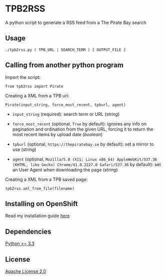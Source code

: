 TPB2RSS
=======

A python script to generate a RSS feed from a The Pirate Bay search

Usage
-----

```
./tpb2rss.py ( TPB_URL | SEARCH_TERM ) [ OUTPUT_FILE ]
```

Calling from another python program
-----------------------------------

Import the script:

```
from tpb2rss import Pirate
```

Creating a XML from a TPB url:

```
Pirate(input_string, force_most_recent, tpburl, agent)
```

- `input_string` (required): search term or URL (*string*)

- `force_most_recent` (optional, `True` by default): ignores any info on pagination and ordination from the given URL, forcing it to return the most recent items by upload date (*boolean*)

- `tpburl` (optional, `https://thepiratebay.se` by default): set a mirror to use (*string*)

- `agent` (optional, `Mozilla/5.0 (X11; Linux x86_64) AppleWebKit/537.36 (KHTML, like Gecko) Chrome/41.0.2227.0 Safari/537.36` by default): set an User Agent when downloading the page (*string*)

Creating a XML from a TPB saved page:
```
tpb2rss.xml_from_file(filename)
```

Installing on OpenShift
-----------------------

Read my installation guide [here](http://brunelli.me/thinny/blog/tpb2rss-openshift)

Dependencies
------------

[Python >= 3.3](http://docs.python.org/3/)

License
-------

[Apache License 2.0](https://github.com/camporez/tpb2rss/raw/master/LICENSE)
